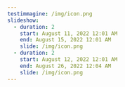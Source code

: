 ```yaml
---
testimmagine: /img/icon.png
slideshow:
  - duration: 2
    start: August 11, 2022 12:01 AM
    end: August 15, 2022 12:01 AM
    slide: /img/icon.png
  - duration: 2
    start: August 12, 2022 12:01 AM
    end: August 26, 2022 12:04 AM
    slide: /img/icon.png
---
```

